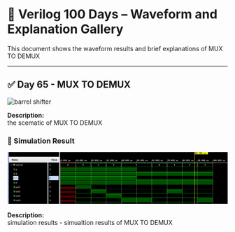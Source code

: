 
# 📘 Verilog 100 Days – Waveform and Explanation Gallery

This document shows the waveform results and brief explanations of MUX TO DEMUX

---

## ✅ Day 65 - MUX TO DEMUX 

 

![barrel shifter](./images/muuxtodmux_schematic.png)

**Description:**  
  the scematic of MUX TO DEMUX

 


### 🔬 Simulation Result

![Simulation Waveform](./images/muxtodemux_sim.png)

**Description:**  
simulation results - 
simualtion results of MUX TO DEMUX
